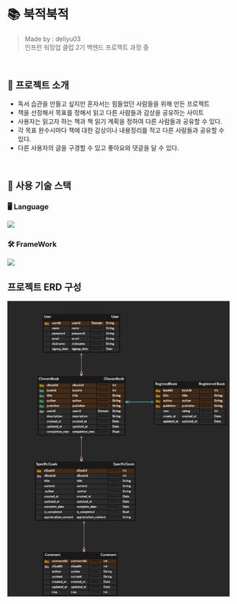 # 📚 북적북적
> Made by : dellyu03  
> 인프런 워밍업 클럽 2기 백엔드 프로젝트 과정 중

<br>

## 📕 프로젝트 소개
- 독서 습관을 만들고 싶지만 혼자서는 힘들었던 사람들을 위해 만든 프로젝트
- 책을 선정해서 목표를 정해서 읽고 다른 사람들과 감상을 공유하는 사이트
- 사용자는 읽고자 하는 책과 책 읽기 계획을 정하여 다른 사람들과 공유할 수 있다.
- 각 목표 완수시마다 책에 대한 감상이나 내용정리를 적고 다른 사람들과 공유할 수 있다.
- 다른 사용자의 글을 구경할 수 있고 좋아요와 댓글을 달 수 있다.

<br>

## 📗 사용 기술 스택

### 🖥 Language

<img src="https://img.shields.io/badge/Kotlin-7F52FF?style=for-the-badge&logo=kotlin&logoColor=white">




### 🛠 FrameWork

<img src="https://img.shields.io/badge/Spring boot-6DB33F?style=for-the-badge&logo=springboot&logoColor=white"> 

<br>

## 프로젝트 ERD 구성

<img src = "./img/erd.png">





